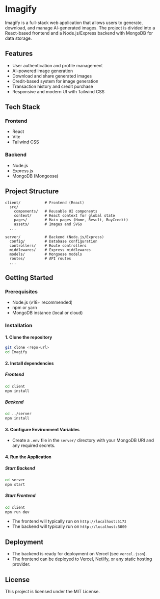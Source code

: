 # Imagify

Imagify is a full-stack web application that allows users to generate, download, and manage AI-generated images. The project is divided into a React-based frontend and a Node.js/Express backend with MongoDB for data storage.

## Features

- User authentication and profile management
- AI-powered image generation
- Download and share generated images
- Credit-based system for image generation
- Transaction history and credit purchase
- Responsive and modern UI with Tailwind CSS

## Tech Stack

### Frontend
- React
- Vite
- Tailwind CSS

### Backend
- Node.js
- Express.js
- MongoDB (Mongoose)

## Project Structure

```
client/           # Frontend (React)
  src/
    components/   # Reusable UI components
    context/      # React context for global state
    pages/        # Main pages (Home, Result, BuyCredit)
    assets/       # Images and SVGs
  ...

server/           # Backend (Node.js/Express)
  config/         # Database configuration
  controllers/    # Route controllers
  middlewares/    # Express middlewares
  models/         # Mongoose models
  routes/         # API routes
  ...
```

## Getting Started

### Prerequisites
- Node.js (v18+ recommended)
- npm or yarn
- MongoDB instance (local or cloud)

### Installation

#### 1. Clone the repository
```sh
git clone <repo-url>
cd Imagify
```

#### 2. Install dependencies

##### Frontend
```sh
cd client
npm install
```

##### Backend
```sh
cd ../server
npm install
```

#### 3. Configure Environment Variables
- Create a `.env` file in the `server/` directory with your MongoDB URI and any required secrets.

#### 4. Run the Application

##### Start Backend
```sh
cd server
npm start
```

##### Start Frontend
```sh
cd client
npm run dev
```

- The frontend will typically run on `http://localhost:5173`
- The backend will typically run on `http://localhost:5000`

## Deployment
- The backend is ready for deployment on Vercel (see `vercel.json`).
- The frontend can be deployed to Vercel, Netlify, or any static hosting provider.

## License

This project is licensed under the MIT License.
